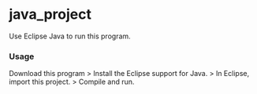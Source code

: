 # java_project
Use Eclipse Java to run this program.

### Usage
Download this program > Install the Eclipse support for Java. > In Eclipse, import this project. > Compile and run.

